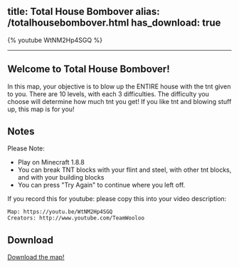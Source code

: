title: Total House Bombover
alias: /totalhousebombover.html
has_download: true
---

{% youtube WtNM2Hp4SGQ %}

----

## Welcome to Total House Bombover!

In this map, your objective is to blow up the ENTIRE house with the tnt given to you.
There are 10 levels, with each 3 difficulties.
The difficulty you choose will determine how much tnt you get!
If you like tnt and blowing stuff up, this map is for you!



## Notes

Please Note:

- Play on Minecraft 1.8.8
- You can break TNT blocks with your flint and steel, with other tnt blocks, and with your building blocks
- You can press "Try Again" to continue where you left off.



If you record this for youtube: please copy this into your video description:

    Map: https://youtu.be/WtNM2Hp4SGQ
    Creators: http://www.youtube.com/TeamWooloo

## Download

<a class="download-link"
   href="https://www.mediafire.com/?u53grz2dmk76x5b">
   Download the map!
</a>

